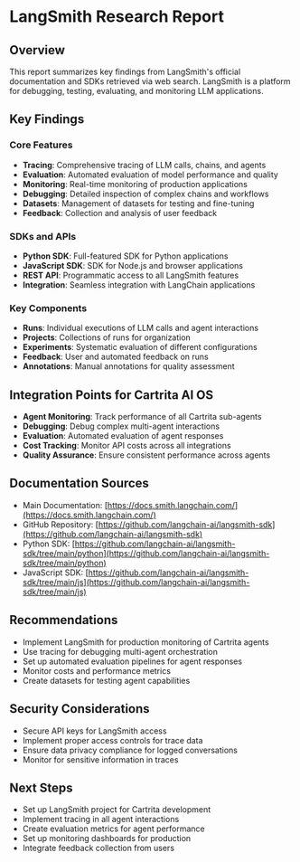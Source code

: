 # LangSmith Research Report

## Overview

This report summarizes key findings from LangSmith's official documentation and SDKs retrieved via web search. LangSmith is a platform for debugging, testing, evaluating, and monitoring LLM applications.

## Key Findings

### Core Features

- **Tracing**: Comprehensive tracing of LLM calls, chains, and agents
- **Evaluation**: Automated evaluation of model performance and quality
- **Monitoring**: Real-time monitoring of production applications
- **Debugging**: Detailed inspection of complex chains and workflows
- **Datasets**: Management of datasets for testing and fine-tuning
- **Feedback**: Collection and analysis of user feedback

### SDKs and APIs

- **Python SDK**: Full-featured SDK for Python applications
- **JavaScript SDK**: SDK for Node.js and browser applications
- **REST API**: Programmatic access to all LangSmith features
- **Integration**: Seamless integration with LangChain applications

### Key Components

- **Runs**: Individual executions of LLM calls and agent interactions
- **Projects**: Collections of runs for organization
- **Experiments**: Systematic evaluation of different configurations
- **Feedback**: User and automated feedback on runs
- **Annotations**: Manual annotations for quality assessment

## Integration Points for Cartrita AI OS

- **Agent Monitoring**: Track performance of all Cartrita sub-agents
- **Debugging**: Debug complex multi-agent interactions
- **Evaluation**: Automated evaluation of agent responses
- **Cost Tracking**: Monitor API costs across all integrations
- **Quality Assurance**: Ensure consistent performance across agents

## Documentation Sources

- Main Documentation: [https://docs.smith.langchain.com/](https://docs.smith.langchain.com/)
- GitHub Repository: [https://github.com/langchain-ai/langsmith-sdk](https://github.com/langchain-ai/langsmith-sdk)
- Python SDK: [https://github.com/langchain-ai/langsmith-sdk/tree/main/python](https://github.com/langchain-ai/langsmith-sdk/tree/main/python)
- JavaScript SDK: [https://github.com/langchain-ai/langsmith-sdk/tree/main/js](https://github.com/langchain-ai/langsmith-sdk/tree/main/js)

## Recommendations

- Implement LangSmith for production monitoring of Cartrita agents
- Use tracing for debugging multi-agent orchestration
- Set up automated evaluation pipelines for agent responses
- Monitor costs and performance metrics
- Create datasets for testing agent capabilities

## Security Considerations

- Secure API keys for LangSmith access
- Implement proper access controls for trace data
- Ensure data privacy compliance for logged conversations
- Monitor for sensitive information in traces

## Next Steps

- Set up LangSmith project for Cartrita development
- Implement tracing in all agent interactions
- Create evaluation metrics for agent performance
- Set up monitoring dashboards for production
- Integrate feedback collection from users
